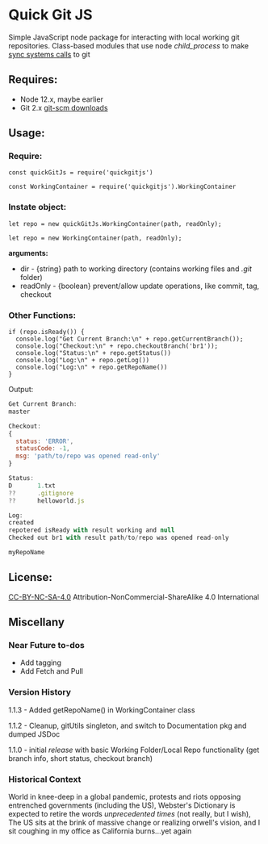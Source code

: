 # Quick Git JS

Simple JavaScript node package for interacting with local working git repositories. Class-based modules that use node *child_process* to make [sync systems calls](https://nodejs.org/api/child_process.html#child_process_synchronous_process_creation) to git
<br>

## Requires:
- Node 12.x, maybe earlier
- Git 2.x [git-scm downloads](https://git-scm.com/downloads) 

## Usage:

### Require:
```javascipt
const quickGitJs = require('quickgitjs')
```
```javascipt
const WorkingContainer = require('quickgitjs').WorkingContainer
```
### Instate object:
```javascipt
let repo = new quickGitJs.WorkingContainer(path, readOnly);
```
```javascipt
let repo = new WorkingContainer(path, readOnly);
```
**arguments:**
- dir - {string} path to working directory (contains working files and *.git* folder)
- readOnly - {boolean} prevent/allow update operations, like commit, tag, checkout

### Other Functions:
```javascipt
if (repo.isReady()) {
  console.log("Get Current Branch:\n" + repo.getCurrentBranch());
  console.log("Checkout:\n" + repo.checkoutBranch('br1'));
  console.log("Status:\n" + repo.getStatus())
  console.log("Log:\n" + repo.getLog())
  console.log("Log:\n" + repo.getRepoName())
}
```
Output:

```javascript
Get Current Branch:
master

Checkout:
{
  status: 'ERROR',
  statusCode: -1,
  msg: 'path/to/repo was opened read-only'
}

Status:
D       1.txt
??      .gitignore
??      helloworld.js

Log:
created
repotered isReady with result working and null
Checked out br1 with result path/to/repo was opened read-only

myRepoName
```
## License:
[CC-BY-NC-SA-4.0](https://creativecommons.org/licenses/by-nc-sa/4.0/)
Attribution-NonCommercial-ShareAlike 4.0 International

## Miscellany

### Near Future to-dos
- Add tagging
- Add Fetch and Pull

### Version History

1.1.3 - Added getRepoName() in WorkingContainer class

1.1.2 - Cleanup, gitUtils singleton, and switch to Documentation pkg and dumped JSDoc

1.1.0 - initial *release* with basic Working Folder/Local Repo functionality (get branch info, short status, checkout branch)

### Historical Context
World in knee-deep in a global pandemic, protests and riots opposing entrenched governments (including the US), Webster's Dictionary is expected to retire the words *unprecedented times* (not really, but I wish), The US sits at the brink of massive change or realizing orwell's vision, and I sit coughing in my office as California burns...yet again